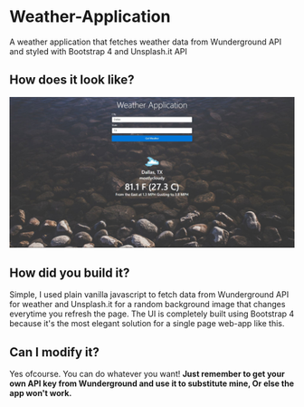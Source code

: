 # Weather-Application
A weather application that fetches weather data from Wunderground API and styled with Bootstrap 4 and Unsplash.it API
## How does it look like?

![Main Screen](https://github.com/jaymanikanta/Weather-Application/blob/master/mainscreen.JPG)

## How did you build it?
Simple, I used plain vanilla javascript to fetch data from Wunderground API for weather and Unsplash.it for a random background image that changes everytime you refresh the page. The UI is completely built using Bootstrap 4 because it's the most elegant solution for a single page web-app like this.
## Can I modify it?
Yes ofcourse. You can do whatever you want! 
**Just remember to get your own API key from Wunderground and use it to substitute mine, Or else the app won't work.**
